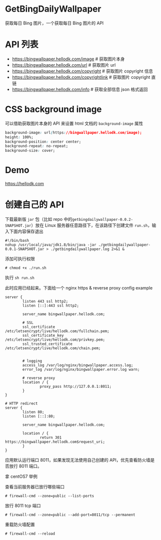 # GetBingDailyWallpaper

获取每日 Bing 图片，一个获取每日 Bing 图片的 API

# API 列表

- https://bingwallpaper.hellodk.com/image # 获取图片本身
- https://bingwallpaper.hellodk.com/url # 获取图片 url
- https://bingwallpaper.hellodk.com/copyright # 获取图片 copyright 信息
- https://bingwallpaper.hellodk.com/copyrightlink # 获取图片 copyright 直链
- https://bingwallpaper.hellodk.com/info # 获取全部信息 json 格式返回

# CSS background image

可以借助获取图片本身的 API 来设置 html 文档的 `background-image` 属性

```css
background-image: url(https://bingwallpaper.hellodk.com/image);
height: 100%;
background-position: center center;
background-repeat: no-repeat;
background-size: cover;
```

# Demo

https://hellodk.com

# 创建自己的 API

下载最新版 `jar` 包（比如 repo 中的`getbingdailywallpaper-0.0.2-SNAPSHOT.jar`）放在 Linux 服务器任意路径下，在该路径下创建文件 `run.sh`，输入下面内容保存退出

```
#!/bin/bash
nohup /usr/local/java/jdk1.8/bin/java -jar ./getbingdailywallpaper-0.0.1-SNAPSHOT.jar > ./getbingdailywallpaper.log 2>&1 &
```

添加可执行权限

```
# chmod +x ./run.sh
```

执行 `sh run.sh`

此时应用已经起来。下面给一个 nginx https & reverse proxy config example

```
server {
        listen 443 ssl http2;
        listen [::]:443 ssl http2;

        server_name bingwallpaper.hellodk.com;

        # SSL
        ssl_certificate /etc/letsencrypt/live/hellodk.com/fullchain.pem;
        ssl_certificate_key /etc/letsencrypt/live/hellodk.com/privkey.pem;
        ssl_trusted_certificate /etc/letsencrypt/live/hellodk.com/chain.pem;


        # logging
        access_log /var/log/nginx/bingwallpaper.access.log;
        error_log /var/log/nginx/bingwallpaper.error.log warn;

        # reverse proxy
        location / {
                proxy_pass http://127.0.0.1:8011;
        }
}

# HTTP redirect
server {
        listen 80;
        listen [::]:80;

        server_name bingwallpaper.hellodk.com;

        location / {
                return 301 https://bingwallpaper.hellodk.com$request_uri;
        }
}
```

应用默认运行端口 8011，如果发现无法使用自己创建的 API，优先查看防火墙是否放行 8011 端口。

拿 centOS7 举例

查看当前服务器已放行哪些端口

```
# firewall-cmd --zone=public --list-ports
```

放行 8011 tcp 端口

```
# firewall-cmd --zone=public --add-port=8011/tcp --permanent
```

重载防火墙配置

```
# firewall-cmd --reload
```

